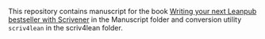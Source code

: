 This repository contains manuscript for the book [Writing your next Leanpub bestseller with Scrivener](https://leanpub.com/scriv4lean) in the Manuscript folder and conversion utility `scriv4lean` in the scriv4lean folder.

